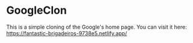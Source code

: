 # GoogleClon
This is a simple cloning of the Google's home page.
You can visit it here: https://fantastic-brigadeiros-9738e5.netlify.app/
